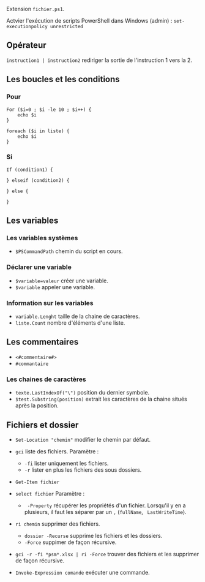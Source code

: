 Extension `fichier.ps1`.

Actvier l'exécution de scripts PowerShell dans Windows (admin) : `set-executionpolicy unrestricted`

## Opérateur 

`instruction1 | instruction2` rediriger la sortie de l'instruction 1 vers la 2.

## Les boucles et les conditions

### Pour

```
For ($i=0 ; $i -le 10 ; $i++) {
	echo $i
}
```

```
foreach ($i in liste) {
	echo $i
}
```

### Si

``` 
If (condition1) { 

} elseif (condition2) { 

} else { 

}
```

## Les variables

### Les variables systèmes

* `$PSCommandPath` chemin du script en cours.

### Déclarer une variable

* `$variable=valeur` créer une variable.
* `$variable` appeler une variable.

### Information sur les variables

* `variable.Lenght` taille de la chaine de caractères.
* `liste.Count` nombre d'éléments d'une liste.

## Les commentaires

* `<#commentaire#>`
* `#commantaire`

### Les chaines de caractères

* `texte.LastIndexOf("\")` position du dernier symbole.
* `$test.Substring(position)` extrait les caractères de la chaine situés après la position.

## Fichiers et dossier 

* `Set-Location "chemin"` modifier le chemin par défaut.
* `gci` liste des fichiers. Paramètre : 

	* `-fi` lister uniquement les fichiers.
	* `-r` lister en plus les fichiers des sous dossiers.

* `Get-Item fichier` 
* `select fichier` Paramètre :
	
	* ` -Property` récupérer les propriétés d'un fichier. Lorsqu'il y en a plusieurs, il faut les séparer par un `,` (`fullName`, ` LastWriteTime`).

* `ri chemin` supprimer des fichiers.

	* `dossier -Recurse` supprime les fichiers et les dossiers.
	* `-Force` suppimer de façon récursive.

* `gci -r -fi *psm*.xlsx | ri -Force` trouver des fichiers et les supprimer de façon récursive.
 
* `Invoke-Expression comande` exécuter une commande.